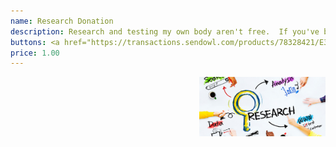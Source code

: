 ```yaml
---
name: Research Donation
description: Research and testing my own body aren't free.  If you've benefited or learned something from the content on this site or my videos, please consider donating below or with BAT on the <a href="https://brave.com/aus260">Brave Browser</a>.  You can also donate an amount of your choosing via <a href="https://paypal.me/savagezen">PayPal</a> or a <a href="/tabs/about">variety of cryptocurrencies</a>.
buttons: <a href="https://transactions.sendowl.com/products/78328421/E3930036/purchase">Buy Now</a> | <a href="https://transactions.sendowl.com/products/78328421/E3930036/add_to_cart">Add to Cart</a> | <a href="https://transactions.sendowl.com/cart?merchant_id=189652">View Cart</a>
price: 1.00
---
```


<img src="/assets/img/research.jpg" height="auto" width="40%" align="right"/>
